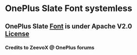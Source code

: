 # OnePlus Slate Font systemless
## OnePlus Slate [Font](https://photos.google.com/share/AF1QipO92gSnbgKRzv1tCYv2EeMLd34KzY0y6A9FEOvoCLzsXiKftKz9Em2PiJtX-7QF_Q/photo/AF1QipPsea-eC8PXfPLv311BgbMKlsoa24aNJBI79Gy0?key=RjBXQnc1eVBVb25kendYVDlOOHc2M3VySWMtVXdn) is under Apache V2.0 [License](https://hastebin.com/raw/wibazoluja)

### Credits to ZeevoX @ OnePlus forums